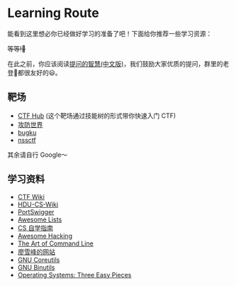 # Learning Route

能看到这里想必你已经做好学习的准备了吧！下面给你推荐一些学习资源：

~~等等!👴~~

在此之前，你应该阅读[提问的智慧(中文版)](https://lug.ustc.edu.cn/wiki/doc/smart-questions/)，我们鼓励大家优质的提问，群里的老登👴都很友好的😃。

## 靶场

- [CTF Hub](https://www.ctfhub.com/) (这个靶场通过技能树的形式带你快速入门 CTF)
- [攻防世界](https://adworld.xctf.org.cn/)
- [bugku](https://ctf.bugku.com/)
- [nssctf](https://www.nssctf.cn/)

其余请自行 Google～

## 学习资料

- [CTF Wiki](https://ctf-wiki.org)
- [HDU-CS-Wiki](https://hdu-cs.wiki/)
- [PortSwigger](https://portswigger.net/)
- [Awesome Lists](https://github.com/topics/awesome)
- [CS 自学指南](https://csdiy.wiki/)
- [Awesome Hacking](https://github.com/Hack-with-Github/Awesome-Hacking)
- [The Art of Command Line](https://github.com/jlevy/the-art-of-command-line)
- [廖雪峰的网站](https://liaoxuefeng.com/)
- [GNU Coreutils](https://www.gnu.org/software/coreutils/)
- [GNU Binutils](https://www.gnu.org/software/binutils/)
- [Operating Systems: Three Easy Pieces](https://pages.cs.wisc.edu/~remzi/OSTEP/)